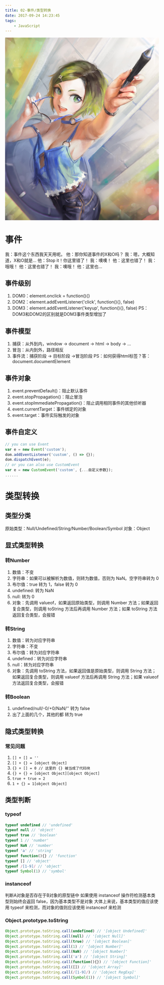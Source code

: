 ```yaml
---
title: 02-事件/类型转换
date: 2017-09-24 14:23:45
tags:
	- JavaScript
---
```

<img src="/images/index/02.jpg" />
<!--more-->

# 事件

我：事件这个东西我天天用呢。
他：那你知道事件的X和O吗？
我：嗯，大概知道，X和O就是...
他：Stop it！你这里错了！
我：噢噢！
他：这里也错了！
我：哦哦！
他：这里也错了！
我：噢哦！
他：这里也...

## 事件级别

1. DOM0：element.onclick = function(){}
2. DOM2：element.addEventListener('click', function(){}, false)
3. DOM3：element.addEventListener('keyup', function(){}, false)
PS：DOM3和DOM2的区别就是DOM3事件类型增加了

## 事件模型

1. 捕获：从外到内，window -> document -> html -> body -> ...
2. 冒泡：从内到外，路径相反
3. 事件流：捕获阶段 -> 目标阶段 ->冒泡阶段
PS：如何获得html标签？答：document.documentElement

## 事件对象

1. event.preventDefault()：阻止默认事件
2. event.stopPropagation()：阻止冒泡
3. event.stopImmediatePropagation()：阻止调用相同事件的其他侦听器
4. event.currentTarget：事件绑定的对象
5. event.target：事件实际触发的对象

## 事件自定义

```javascript
// you can use Event
var e = new Event('custom');
dom.addEventListener('custom', () => {});
dom.dispatchEvent(e);
// or you can also use CustomEvent
var e = new CustomEvent('custom', {...自定义参数});
......
```
# 类型转换

## 类型分类

原始类型：Null/Undefined/String/Number/Boolean/Symbol
对象：Object

## 显式类型转换

### 转Number

1. 数值：不变
2. 字符串：如果可以被解析为数值，则转为数值，否则为 NaN。空字符串转为 0
3. 布尔值：true 转为 1，false 转为 0
4. undefined: 转为 NaN
5. null: 转为 0
6. 对象：先调用 valueof，如果返回原始类型，则调用 Number 方法；如果返回复合类型，则调用 toString 方法后再调用 Number 方法；如果 toString 方法返回复合类型，会报错

### 转String

1. 数值：转为对应字符串
2. 字符串：不变
3. 布尔值：转为对应字符串
4. undefined：转为对应字符串
5. null：转为对应字符串
6. 对象：先调用 toString 方法，如果返回值是原始类型，则调用 String 方法；如果返回复合类型，则调用 valueof 方法后再调用 String 方法；如果 valueof 方法返回复合类型，会报错

### 转Boolean

1. undefined/null/-0/+0/NaN/'' 转为 false
2. 出了上面的几个，其他的都 转为 true

## 隐式类型转换

### 常见问题

1. `[] + [] = ''`
2. `[] + {} = [object Object]`
3. `{} + [] = 0 // 这里的 {} 被当成了代码块`
4. `{} + {} = [object Object][object Object]`
5. `true + true = 2`
6. `1 + {} = 1[object Object]`

## 类型判断

### typeof

```js
typeof undefined // 'undefined'
typeof null // 'object'
typeof true // 'boolean'
typeof 1 // 'number'
typeof NaN // 'number'
typeof 'a' // 'string'
typeof function(){} // 'function'
typeof [] // 'object'
typeof /[1-9]/ // 'object'
typeof Symbol(1) // 'symbol'
```

### instanceof

判断A对象是否存在于B对象的原型链中
如果使用 instanceof 操作符检测基本类型则始终会返回 false，因为基本类型不是对象
大体上来说，基本类型的值应该使用 typeof 来检测，而对象的值则应该使用 instanceof 来检测

### Object.prototype.toString

```js
Object.prototype.toString.call(undefined) // '[object Undefined]'
Object.prototype.toString.call(null) // '[object Null]'
Object.prototype.toString.call(true) // '[object Boolean]'
Object.prototype.toString.call(1) // '[object Number]'
Object.prototype.toString.call(NaN) // '[object Number]'
Object.prototype.toString.call('a') // '[object String]'
Object.prototype.toString.call(function(){}) // '[object Function]'
Object.prototype.toString.call([]) // '[object Array]'
Object.prototype.toString.call(/[1-9]/) // '[object RegExp]'
Object.prototype.toString.call(Symbol(1)) // '[object Symbol]'
```